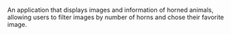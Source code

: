 An application that displays images and information of horned animals, allowing users to filter images by number of horns and chose their favorite image.


